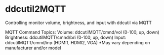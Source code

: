 # ddcutil2MQTT
Controlling monitor volume, brightness, and input with ddcutil via MQTT

MQTT Command Topics:
Volume: ddcutilMQTT/cmnd/vol (0-100, up, down)
Brightness: ddcutilMQTT/cmnd/bri (0-100, up, down)
Input: ddcutilMQTT/cmnd/inp (HDMI1, HDMI2, VGA) *May vary depending on manufacturer and/or model

